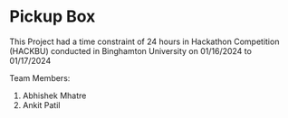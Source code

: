 # Pickup Box
This Project had a time constraint of 24 hours in Hackathon Competition (HACKBU) conducted in Binghamton University on 01/16/2024 to 01/17/2024

Team Members:
1) Abhishek Mhatre
2) Ankit Patil
